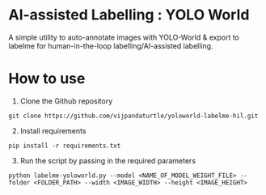 # AI-assisted Labelling : YOLO World
A simple utility to auto-annotate images with YOLO-World &amp; export to labelme for human-in-the-loop labelling/AI-assisted labelling. 

# How to use
1. Clone the Github repository
```
git clone https://github.com/vijpandaturtle/yoloworld-labelme-hil.git
```
2. Install requirements
```
pip install -r requirements.txt
```
3. Run the script by passing in the required parameters 
```
python labelme-yoloworld.py --model <NAME_OF_MODEL_WEIGHT_FILE> --folder <FOLDER_PATH> --width <IMAGE_WIDTH> --height <IMAGE_HEIGHT>
```

